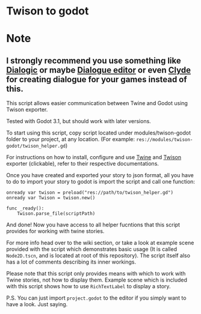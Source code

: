 # Twison to godot

# Note
I strongly recommend you use something like [Dialogic](https://github.com/coppolaemilio/dialogic) or maybe [Dialogue editor](https://github.com/VP-GAMES/DialogueEditor) or even [Clyde](https://github.com/viniciusgerevini/godot-clyde-dialogue) for creating dialogue for your games instead of this.
---
This script allows easier communication between Twine and Godot using Twison exporter.

Tested with Godot 3.1, but should work with later versions.

To start using this script, copy script located under modules/twison-godot folder to your project, at any location. (For example: `res://modules/twison-godot/twison_helper.gd`)

For instructions on how to install, configure and use [Twine](https://twinery.org/) and [Twison](https://github.com/lazerwalker/twison) exporter (clickable), refer to their respective documentations.

Once you have created and exported your story to json format, all you have to do to import your story to godot is import the script and call one function:
```
onready var twison = preload("res://path/to/twison_helper.gd")
onready var Twison = twison.new()

func _ready():
	Twison.parse_file(scriptPath)
```
And done! Now you have access to all helper fucntions that this script provides for working with twine stories.

For more info head over to the wiki section, or take a look at example scene provided with the script which demonstrates basic usage (It is called `Node2D.tscn`, and is located at root of this repository). The script itself also has a lot of comments describing its inner workings.

Please note that this script only provides means with which to work with Twine stories, not how to display them. Example scene which is included with this script shows how to use `RichTextLabel` to display a story. 

P.S. You can just import `project.godot` to the editor if you simply want to have a look. Just saying.
